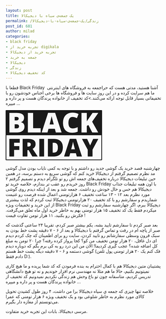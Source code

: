 ```yaml
---
layout: post
title: یک جمعه‌ی سیاه با دیجیکالا
permalink: /زندگی/یک-جمعه‌ی-سیاه-با-دیجیکالا
post_id: 681
author: milad
categories: 
- black friday
- تجربه خرید از digikala
- تجربه خرید از دیجیکالا
- جمعه به خرید
- دیجیکالا
- زندگی
- کد تخفیف دیجیکالا
---
```


قطعا با Black Friday  آشنا هستید، مدتی هست که حراجمعه به فروشگاه های اینترنتی ما هم سرایت کرده و در این روز سایت ها و فروشگاه ها برخی اجناس خودشون رو با تخفیفاتی بسیار قابل توجه ارائه می‌کنند.>کد تخفیف از خانواده پرندگان هست و پر داره و میپره ...

![black friday][black-friday]

چهارشنبه قصد خرید یک گوشی جدید رو داشتم و با توجه به کمی نایاب بودن مدل گوشی مد نظرم تصمیم گرفتم از دیجیکالا خرید کنم که گوشی سریع به دستم برسه، در همین حین تبلیغات دیجیکالا درباره تخفیف‌های جمعه اش رو تو تلگرام دیدم و تصمیم گرفتم ۲ روز خریدم رو عقب تر بندازم، خلاصه خرید تو Black Friday با اون همه تبلیغات جذاب دیجیکالا هم حس و حال خودش رو داشت.
جمعه شد و بعد از اینکه دیدم روی گوشی مورد نظرم بعد ۱۲ - ۱۳ ساعت تخفیف ۶ هزارتومنی اعمال شده فرصت رو غنیمت شماریدم و سفارشم رو با کد تخفیف ۲۰ هزارتومنی دیجیکالا ثبت کردم که لذت بیشتری از این خرید و تخفیفات ویژه Black Friday دیجیکالا ببرم، اگر چهارشنبه سفارشم رو ثبت میکردم فقط یک کد تخفیف ۱۵ هزار تومنی بهم به خاطر خرید اول ماه تعلق می‌گرفت. فکرش رو بکنید، ۱۱ هزار تومن تفاوت قیمت !

بعد صبر کردم تا سفارشم تایید بشه، یکم بیشتر صبر کردم، تقریبا ۲۴ ساعتی گذشت که صبر از پاچه ام در رفت و تماس گرفتم با دیجیکالا و بعد از ۶ - ۷ دقیقه پشت خط بودن به سبک قرون وسطی سفارشاتم رو تایید کردن، سایت رو برای اطمینان که چک کردم دیدم ای دل غافل، ۲۰ هزار تومن تخفیف من کو؟ کجا پرواز کرده رفته؟ چرا ۲۰ تومن به مبلغ کل اضافه شده؟ عجب گیری کردیما! الان من این درد رو به کی برم بگم که دوباره دیدم گوشی دستمه و ۶ - ۷ دقیقه دیگه پشت خط هستم (فک کنم یک ۲۰ هزار تومنی پول تلفن دادم فقط D:).

پشتیبان متین دیجیکالا هم با کمال احترام به بنده فرمودن که کد شما پریده و ما هیچ کاری نمیتونیم بکنیم، حالا ما هم مثلا نه مهندسی نرم افزار خوندیم و نه تو هیچ دانشگاهی تدریس کردیم، متاسفانه چون تو باغ وحش هم زندگی نکردیم نمیدونیم کد تخفیف از خانواده پرندگان هست و پر داره و میپره ...

خلاصه تنها چیزی که جمعه ي سیاه دیجیکالا برا من داشت، ۴ روز طول کشیدن تحویل کالای مورد نظرم به خاطر شلوغی بود و یک تخفیف ویژه ۶ هزار تومنی که عمرا می‌تونستم از مغازه دار بگیرم.

مرسی دیجیکالا، بابات این تجربه خرید متفاوت.

[black-friday]: /assets/images/posts/others/black-friday.png